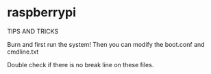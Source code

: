 # raspberrypi

TIPS AND TRICKS

Burn and first run the system!
Then you can modify the boot.conf and cmdline.txt

Double check if there is no break line on these files.
